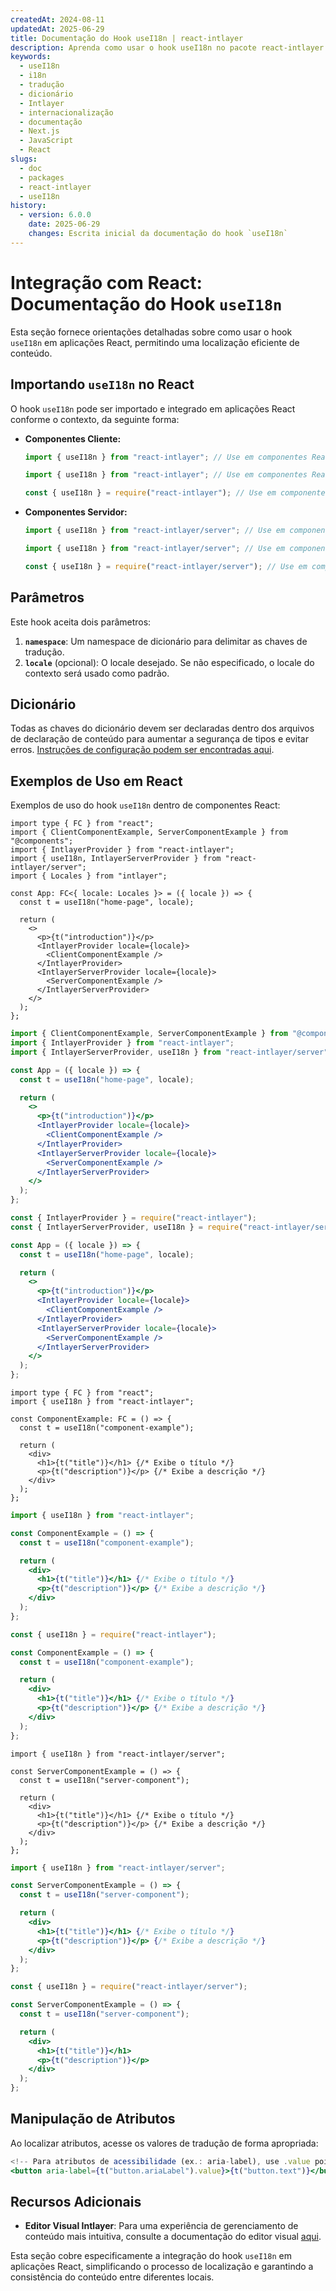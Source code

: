 ```yaml
---
createdAt: 2024-08-11
updatedAt: 2025-06-29
title: Documentação do Hook useI18n | react-intlayer
description: Aprenda como usar o hook useI18n no pacote react-intlayer
keywords:
  - useI18n
  - i18n
  - tradução
  - dicionário
  - Intlayer
  - internacionalização
  - documentação
  - Next.js
  - JavaScript
  - React
slugs:
  - doc
  - packages
  - react-intlayer
  - useI18n
history:
  - version: 6.0.0
    date: 2025-06-29
    changes: Escrita inicial da documentação do hook `useI18n`
---
```


# Integração com React: Documentação do Hook `useI18n`

Esta seção fornece orientações detalhadas sobre como usar o hook `useI18n` em aplicações React, permitindo uma localização eficiente de conteúdo.

## Importando `useI18n` no React

O hook `useI18n` pode ser importado e integrado em aplicações React conforme o contexto, da seguinte forma:

- **Componentes Cliente:**

  ```typescript codeFormat="typescript"
  import { useI18n } from "react-intlayer"; // Use em componentes React do lado do cliente
  ```

  ```javascript codeFormat="esm"
  import { useI18n } from "react-intlayer"; // Use em componentes React do lado do cliente
  ```

  ```javascript codeFormat="commonjs"
  const { useI18n } = require("react-intlayer"); // Use em componentes React do lado do cliente
  ```

- **Componentes Servidor:**

  ```typescript codeFormat="commonjs"
  import { useI18n } from "react-intlayer/server"; // Use em componentes React do lado do servidor
  ```

  ```javascript codeFormat="esm"
  import { useI18n } from "react-intlayer/server"; // Use em componentes React do lado do servidor
  ```

  ```javascript codeFormat="commonjs"
  const { useI18n } = require("react-intlayer/server"); // Use em componentes React do lado do servidor
  ```

## Parâmetros

Este hook aceita dois parâmetros:

1. **`namespace`**: Um namespace de dicionário para delimitar as chaves de tradução.
2. **`locale`** (opcional): O locale desejado. Se não especificado, o locale do contexto será usado como padrão.

## Dicionário

Todas as chaves do dicionário devem ser declaradas dentro dos arquivos de declaração de conteúdo para aumentar a segurança de tipos e evitar erros. [Instruções de configuração podem ser encontradas aqui](https://github.com/aymericzip/intlayer/blob/main/docs/docs/pt/dictionary/get_started.md).

## Exemplos de Uso em React

Exemplos de uso do hook `useI18n` dentro de componentes React:

```tsx fileName="src/App.tsx" codeFormat="typescript"
import type { FC } from "react";
import { ClientComponentExample, ServerComponentExample } from "@components";
import { IntlayerProvider } from "react-intlayer";
import { useI18n, IntlayerServerProvider } from "react-intlayer/server";
import { Locales } from "intlayer";

const App: FC<{ locale: Locales }> = ({ locale }) => {
  const t = useI18n("home-page", locale);

  return (
    <>
      <p>{t("introduction")}</p>
      <IntlayerProvider locale={locale}>
        <ClientComponentExample />
      </IntlayerProvider>
      <IntlayerServerProvider locale={locale}>
        <ServerComponentExample />
      </IntlayerServerProvider>
    </>
  );
};
```

```jsx fileName="src/app.jsx" codeFormat="esm"
import { ClientComponentExample, ServerComponentExample } from "@components";
import { IntlayerProvider } from "react-intlayer";
import { IntlayerServerProvider, useI18n } from "react-intlayer/server";

const App = ({ locale }) => {
  const t = useI18n("home-page", locale);

  return (
    <>
      <p>{t("introduction")}</p>
      <IntlayerProvider locale={locale}>
        <ClientComponentExample />
      </IntlayerProvider>
      <IntlayerServerProvider locale={locale}>
        <ServerComponentExample />
      </IntlayerServerProvider>
    </>
  );
};
```

```jsx fileName="src/app.cjs" codeFormat="commonjs"
const { IntlayerProvider } = require("react-intlayer");
const { IntlayerServerProvider, useI18n } = require("react-intlayer/server");

const App = ({ locale }) => {
  const t = useI18n("home-page", locale);

  return (
    <>
      <p>{t("introduction")}</p>
      <IntlayerProvider locale={locale}>
        <ClientComponentExample />
      </IntlayerProvider>
      <IntlayerServerProvider locale={locale}>
        <ServerComponentExample />
      </IntlayerServerProvider>
    </>
  );
};
```

```tsx fileName="src/components/ComponentExample.tsx" codeFormat="typescript"
import type { FC } from "react";
import { useI18n } from "react-intlayer";

const ComponentExample: FC = () => {
  const t = useI18n("component-example");

  return (
    <div>
      <h1>{t("title")}</h1> {/* Exibe o título */}
      <p>{t("description")}</p> {/* Exibe a descrição */}
    </div>
  );
};
```

```jsx fileName="src/components/ComponentExample.jsx" codeFormat="esm"
import { useI18n } from "react-intlayer";

const ComponentExample = () => {
  const t = useI18n("component-example");

  return (
    <div>
      <h1>{t("title")}</h1> {/* Exibe o título */}
      <p>{t("description")}</p> {/* Exibe a descrição */}
    </div>
  );
};
```

```jsx fileName="src/components/ComponentExample.cjs" codeFormat="commonjs"
const { useI18n } = require("react-intlayer");

const ComponentExample = () => {
  const t = useI18n("component-example");

  return (
    <div>
      <h1>{t("title")}</h1> {/* Exibe o título */}
      <p>{t("description")}</p> {/* Exibe a descrição */}
    </div>
  );
};
```

```tsx fileName="src/components/ServerComponentExample.tsx" codeFormat="typescript"
import { useI18n } from "react-intlayer/server";

const ServerComponentExample = () => {
  const t = useI18n("server-component");

  return (
    <div>
      <h1>{t("title")}</h1> {/* Exibe o título */}
      <p>{t("description")}</p> {/* Exibe a descrição */}
    </div>
  );
};
```

```jsx fileName="src/components/ServerComponentExample.jsx" codeFormat="esm"
import { useI18n } from "react-intlayer/server";

const ServerComponentExample = () => {
  const t = useI18n("server-component");

  return (
    <div>
      <h1>{t("title")}</h1> {/* Exibe o título */}
      <p>{t("description")}</p> {/* Exibe a descrição */}
    </div>
  );
};
```

```jsx fileName="src/components/ServerComponentExample.cjs" codeFormat="commonjs"
const { useI18n } = require("react-intlayer/server");

const ServerComponentExample = () => {
  const t = useI18n("server-component");

  return (
    <div>
      <h1>{t("title")}</h1>
      <p>{t("description")}</p>
    </div>
  );
};
```

## Manipulação de Atributos

Ao localizar atributos, acesse os valores de tradução de forma apropriada:

```jsx
<!-- Para atributos de acessibilidade (ex.: aria-label), use .value pois são necessárias strings puras -->
<button aria-label={t("button.ariaLabel").value}>{t("button.text")}</button>
```

## Recursos Adicionais

- **Editor Visual Intlayer**: Para uma experiência de gerenciamento de conteúdo mais intuitiva, consulte a documentação do editor visual [aqui](https://github.com/aymericzip/intlayer/blob/main/docs/docs/pt/intlayer_visual_editor.md).

Esta seção cobre especificamente a integração do hook `useI18n` em aplicações React, simplificando o processo de localização e garantindo a consistência do conteúdo entre diferentes locais.
